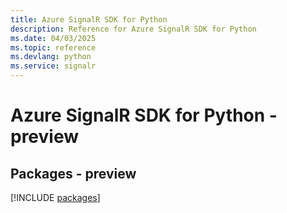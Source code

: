```yaml
---
title: Azure SignalR SDK for Python
description: Reference for Azure SignalR SDK for Python
ms.date: 04/03/2025
ms.topic: reference
ms.devlang: python
ms.service: signalr
---
```

# Azure SignalR SDK for Python - preview
## Packages - preview
[!INCLUDE [packages](signalr-index.md)]